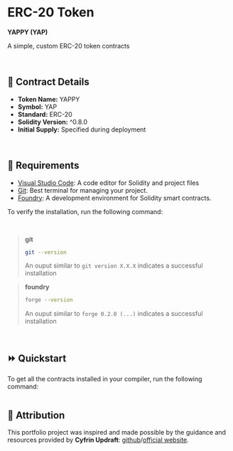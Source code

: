 # ERC-20 Token

**YAPPY (YAP)**

A simple, custom ERC-20 token contracts

<br>


## 🔗 Contract Details
- **Token Name:** YAPPY
- **Symbol:** YAP
- **Standard:** ERC-20
- **Solidity Version:** ^0.8.0
- **Initial Supply:** Specified during deployment

<br>

## 🎯 Requirements

- [Visual Studio Code](https://code.visualstudio.com/download): A code editor for Solidity and project files
- [Git](https://git-scm.com/downloads): Best terminal for managing your project.
- [Foundry](https://getfoundry.sh): A development environment for Solidity smart contracts.

To verify the installation, run the following command:

<br>

> **git**
> ``` bash
> git --version
> ```
> An ouput similar to `git version X.X.X` indicates a successful installation


> **foundry**
> ```bash
> forge --version
> ```
> An ouput similar to `forge 0.2.0 (...)` indicates a successful installation

<br>

## ⏩ Quickstart

To get all the contracts installed in your compiler, run the following command:

```bash

```

## 🙏 Attribution

This portfolio project was inspired and made possible by the guidance and resources provided by **Cyfrin Updraft**: [github](https://github.com/Cyfrin/foundry-full-course-cu)/[official website](https://www.cyfrin.io/updraft).  